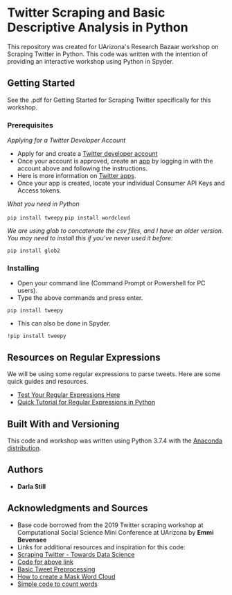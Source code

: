 # Twitter Scraping and Basic Descriptive Analysis in Python

This repository was created for UArizona's Research Bazaar workshop on Scraping Twitter in Python. This code was written with the intention of providing an interactive workshop using Python in Spyder. 

## Getting Started

See the .pdf for Getting Started for Scraping Twitter specifically for this workshop. 

### Prerequisites
*Applying for a Twitter Developer Account*
* Apply for and create a [Twitter developer account](https://developer.twitter.com/en)
* Once your account is approved, create an [app](https://developer.twitter.com/en/apps) by logging in with the account above and following the instructions. 
* Here is more information on [Twitter apps](https://developer.twitter.com/en/docs/basics/apps/overview). 
* Once your app is created, locate your individual Consumer API Keys and Access tokens. 

*What you need in Python*

`pip install tweepy`
`pip install wordcloud`

*We are using glob to concatenate the csv files, and I have an older version. You may need to install this if you've never used it before:*

`pip install glob2`

### Installing

* Open your command line (Command Prompt or Powershell for PC users). 
* Type the above commands and press enter. 

`pip install tweepy`

* This can also be done in Spyder. 

`!pip install tweepy`

## Resources on Regular Expressions

We will be using some regular expressions to parse tweets. Here are some quick guides and resources. 

* [Test Your Regular Expressions Here](https://regex101.com/)
* [Quick Tutorial for Regular Expressions in Python](https://pythonprogramming.net/regular-expressions-regex-tutorial-python-3/)

## Built With and Versioning

This code and workshop was written using Python 3.7.4 with the [Anaconda distribution](https://www.anaconda.com/products/individual). 

## Authors

* **Darla Still** 

## Acknowledgments and Sources

* Base code borrowed from the 2019 Twitter scraping workshop at Computational Social Science Mini Conference at UArizona by **Emmi Bevensee**
* Links for additional resources and inspiration for this code: 
* [Scraping Twitter - Towards Data Science](https://towardsdatascience.com/extracting-twitter-data-pre-processing-and-sentiment-analysis-using-python-3-0-7192bd8b47cf)
* [Code for above link](https://www.dropbox.com/s/5enwrz2ggswns56/Telemedicine_twitter_v3.5.py?dl=0)
* [Basic Tweet Preprocessing](https://medium.com/analytics-vidhya/basic-tweet-preprocessing-method-with-python-56b4e53854a1)
* [How to create a Mask Word Cloud](https://amueller.github.io/word_cloud/auto_examples/masked.html)
* [Simple code to count words](https://www.geeksforgeeks.org/python-program-to-count-words-in-a-sentence/)



